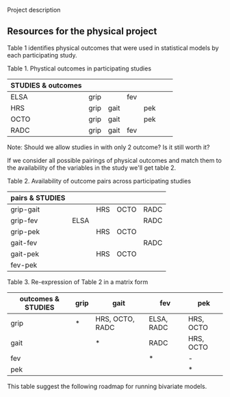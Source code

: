 Project description

## Resources for the **physical** project

Table 1 identifies physical outcomes that were used in statistical models by each participating study.

Table 1. Phystical outcomes in participating studies 

| STUDIES & outcomes  |   |   |   |   |   |   |  
|---|---|---|---|---|---|---| 
|ELSA   | grip |  | fev  |    |   |   | 
|HRS    | grip  | gait  |   | pek  |   |   | 
|OCTO   | grip  | gait  |   | pek  |   |   | 
|RADC   | grip  | gait  | fev  |   |   |   | 


Note: Should we allow studies in with only 2 outcome? Is it still worth it?




If we consider all possible pairings of physical outcomes and match them to the availability of the variables in the study we'll get table 2. 

Table 2. Availability of outcome pairs across participating studies

|pairs & STUDIES   |   |   |   |   |
|---|---|---|---|---|
| grip-gait   |   | HRS  | OCTO   | RADC  |
| grip-fev  | ELSA   |   |   | RADC  |
| grip-pek  |   | HRS  | OCTO|   |
| gait-fev  |   |   |   | RADC   |
| gait-pek  |   |HRS  | OCTO  |   |
| fev-pek  |   |   |   |   |


Table 3. Re-expression of Table 2 in a matrix form 

| outcomes & STUDIES  |grip   |gait   |fev   |pek   |
|---|---|---|---|---|
|grip   | * |HRS, OCTO, RADC   | ELSA, RADC   |HRS, OCTO   |
|gait   |   | *  |RADC   | HRS, OCTO   |
|fev   |   |   | * | -  |
|pek   |   |   |   | * |





This table suggest the following roadmap for running bivariate models.
